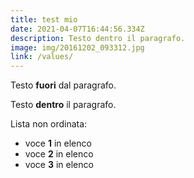 ```yaml
---
title: test mio
date: 2021-04-07T16:44:56.334Z
description: Testo dentro il paragrafo.
image: img/20161202_093312.jpg
link: /values/
---
```

Testo **fuori** dal paragrafo.

Testo **dentro**  il paragrafo.

Lista non ordinata:

* voce **1** in elenco
* voce **2** in elenco
* voce **3** in elenco